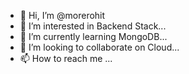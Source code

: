 - 👋 Hi, I’m @morerohit
- 👀 I’m interested in Backend Stack...
- 🌱 I’m currently learning MongoDB...
- 💞️ I’m looking to collaborate on Cloud...
- 📫 How to reach me ...

<!---
morerohit/morerohit is a ✨ special ✨ repository because its `README.md` (this file) appears on your GitHub profile.
You can click the Preview link to take a look at your changes.
--->
